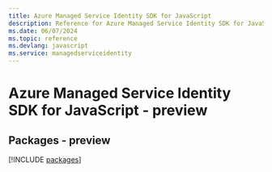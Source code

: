 ```yaml
---
title: Azure Managed Service Identity SDK for JavaScript
description: Reference for Azure Managed Service Identity SDK for JavaScript
ms.date: 06/07/2024
ms.topic: reference
ms.devlang: javascript
ms.service: managedserviceidentity
---
```

# Azure Managed Service Identity SDK for JavaScript - preview
## Packages - preview
[!INCLUDE [packages](managed-service-identity-index.md)]